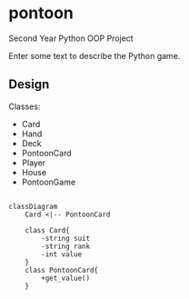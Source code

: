 # pontoon
Second Year Python OOP Project 

Enter some text to describe the Python game.

## Design
Classes: 

* Card
* Hand
* Deck
* PontoonCard
* Player
* House
* PontoonGame

```mermaid

classDiagram
    Card <|-- PontoonCard

    class Card{
        -string suit
        -string rank
        -int value
    }
    class PontoonCard{
        +get_value()
    }

```
